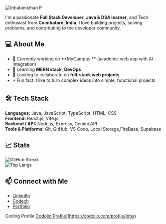 ![Inbatamizhan P](https://img.shields.io/badge/-Inbatamizhan%20P-blueviolet?style=for-the-badge&logo=github&logoColor=white)


I'm a passionate **Full Stack Developer**, **Java & DSA learner**, and Tech enthusiast from **Coimbatore, India**. I love building projects, solving problems, and contributing to the developer community.

## 💻 About Me
- 🔭 Currently working on **MyCampus ** (academic web app with AI integration)
- 🌱 Learning **MERN stack**, **DevOps**
- 👯 Looking to collaborate on **full-stack web projects** 
- ⚡ Fun fact: I like to turn complex ideas into simple, functional projects

## 🛠️ Tech Stack
**Languages:** Java, JavaScript, TypeScript, HTML, CSS  
**Frontend:** React.js, Vite.js  
**Backend / API:** Node.js, Express, Gemini API  
**Tools & Platforms:** Git, GitHub, VS Code, Local Storage,FireBase, Supabase 

## 📈 Stats
![GitHub Streak](https://github-readme-streak-stats.herokuapp.com/?user=Inba-11&theme=dark)  
![Top Langs](https://github-readme-stats.vercel.app/api/top-langs/?username=Inba-11&layout=compact&theme=dark)  

## 📫 Connect with Me
- [LinkedIn](https://www.linkedin.com/in/inbatamizhan-p-232a23295/)  
- [Codech](https://github.com/Inba-11)  
- [Portfolio](https://portfolio-livid-nine-zuxe7ln1hb.vercel.app/)  

 Coding Profile
[Codolio Profile](https://codolio.com/profile/Inba/badge)](https://codolio.com/profile/Inba)




